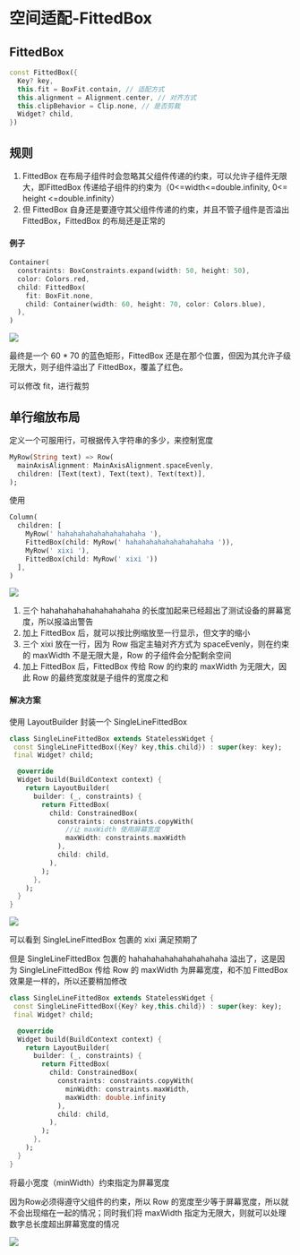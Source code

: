 # 空间适配-FittedBox

## FittedBox

```dart
const FittedBox({
  Key? key,
  this.fit = BoxFit.contain, // 适配方式
  this.alignment = Alignment.center, // 对齐方式
  this.clipBehavior = Clip.none, // 是否剪裁
  Widget? child,
})
```

## 规则

1. FittedBox 在布局子组件时会忽略其父组件传递的约束，可以允许子组件无限大，即FittedBox 传递给子组件的约束为（0<=width<=double.infinity, 0<= height <=double.infinity）
2. 但 FittedBox 自身还是要遵守其父组件传递的约束，并且不管子组件是否溢出 FittedBox，FittedBox 的布局还是正常的

#### 例子

```dart
Container(
  constraints: BoxConstraints.expand(width: 50, height: 50),
  color: Colors.red,
  child: FittedBox(
    fit: BoxFit.none,
    child: Container(width: 60, height: 70, color: Colors.blue),
  ),
)
```

![](https://cdn.jsdelivr.net/gh/kingmusi/blogImages//img/20220111183351.png)

最终是一个 60 * 70 的蓝色矩形，FittedBox 还是在那个位置，但因为其允许子级无限大，则子组件溢出了 FittedBox，覆盖了红色。

可以修改 fit，进行裁剪

## 单行缩放布局

定义一个可服用行，可根据传入字符串的多少，来控制宽度

```dart
MyRow(String text) => Row(
  mainAxisAlignment: MainAxisAlignment.spaceEvenly,
  children: [Text(text), Text(text), Text(text)],
);
```

使用

```dart
Column(
  children: [
    MyRow(' hahahahahahahahahahaha '),
    FittedBox(child: MyRow(' hahahahahahahahahahaha ')),
    MyRow(' xixi '),
    FittedBox(child: MyRow(' xixi '))
  ],
)
```

![](https://cdn.jsdelivr.net/gh/kingmusi/blogImages//img/20220111191932.png)

1. 三个 hahahahahahahahahahaha 的长度加起来已经超出了测试设备的屏幕宽度，所以报溢出警告
2. 加上 FittedBox 后，就可以按比例缩放至一行显示，但文字的缩小
3. 三个 xixi 放在一行，因为 Row 指定主轴对齐方式为 spaceEvenly，则在约束的 maxWidth 不是无限大是，Row 的子组件会分配剩余空间
4. 加上 FittedBox 后，FittedBox 传给 Row 的约束的 maxWidth 为无限大，因此 Row 的最终宽度就是子组件的宽度之和

#### 解决方案

使用 LayoutBuilder 封装一个 SingleLineFittedBox

```dart
class SingleLineFittedBox extends StatelessWidget {
 const SingleLineFittedBox({Key? key,this.child}) : super(key: key);
 final Widget? child;

  @override
  Widget build(BuildContext context) {
    return LayoutBuilder(
      builder: (_, constraints) {
        return FittedBox(
          child: ConstrainedBox(
            constraints: constraints.copyWith(
              //让 maxWidth 使用屏幕宽度
              maxWidth: constraints.maxWidth
            ),
            child: child,
          ),
        );
      },
    );
  }
}
```

![](https://cdn.jsdelivr.net/gh/kingmusi/blogImages//img/20220111195943.png)

可以看到 SingleLineFittedBox 包裹的 xixi 满足预期了

但是 SingleLineFittedBox 包裹的 hahahahahahahahahahaha 溢出了，这是因为 SingleLineFittedBox 传给 Row 的 maxWidth 为屏幕宽度，和不加 FittedBox 效果是一样的，所以还要稍加修改

```dart
class SingleLineFittedBox extends StatelessWidget {
 const SingleLineFittedBox({Key? key,this.child}) : super(key: key);
 final Widget? child;

  @override
  Widget build(BuildContext context) {
    return LayoutBuilder(
      builder: (_, constraints) {
        return FittedBox(
          child: ConstrainedBox(
            constraints: constraints.copyWith(
              minWidth: constraints.maxWidth,
              maxWidth: double.infinity
            ),
            child: child,
          ),
        );
      },
    );
  }
}
```

将最小宽度（minWidth）约束指定为屏幕宽度

因为Row必须得遵守父组件的约束，所以 Row 的宽度至少等于屏幕宽度，所以就不会出现缩在一起的情况；同时我们将 maxWidth 指定为无限大，则就可以处理数字总长度超出屏幕宽度的情况

![](https://cdn.jsdelivr.net/gh/kingmusi/blogImages//img/20220111200345.png)



